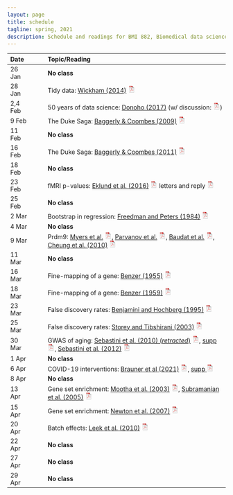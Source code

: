 ```yaml
---
layout: page
title: schedule
tagline: spring, 2021
description: Schedule and readings for BMI 882, Biomedical data science scholarly literature
---
```


| Date    | &nbsp;&nbsp;&nbsp;&nbsp;   | Topic/Reading  |
| :------ | -- | :----- |
| 26 Jan      |    | **No class** |
| 28 Jan      |    | Tidy data: [Wickham (2014)](https://doi.org/10.18637/jss.v059.i10) [![pdf logo](icons/pdf-icon.png)](https://www.jstatsoft.org/index.php/jss/article/view/v059i10/v59i10.pdf) |
| 2,4 Feb   |    | 50 years of data science: [Donoho (2017)](https://doi.org/10.1080/10618600.2017.1384734) (w/ discussion: [![pdf logo](icons/pdf-icon.png)](https://www.biostat.wisc.edu/~kbroman/blog/50_years_datasci_with_disc.pdf))
| 9 Feb       |    | The Duke Saga: [Baggerly & Coombes (2009)](https://projecteuclid.org/euclid.aoas/1267453942) [![pdf logo](icons/pdf-icon.png)](https://projecteuclid.org/download/pdfview_1/euclid.aoas/1267453942)
| 11 Feb      |    | **No class** |
| 16 Feb       |    | The Duke Saga: [Baggerly & Coombes (2011)](https://academic.oup.com/clinchem/article/57/5/688/5621016) [![pdf logo](icons/pdf-icon.png)](https://academic.oup.com/clinchem/article-pdf/57/5/688/31736129/clinchem0688.pdf)
| 18 Feb      |    | **No class** |
| 23 Feb      |    | fMRI p-values: [Eklund et al. (2016)](https://doi.org/10.1073/pnas.1602413113) [![pdf logo](icons/pdf-icon.png)](https://www.pnas.org/content/pnas/113/28/7900.full.pdf) letters and reply [![pdf logo](icons/pdf-icon.png)](assets/eklund_disc.pdf)
| 25 Feb      |    | **No class**
| 2 Mar      |    | Bootstrap in regression: [Freedman and Peters (1984)](https://www.jstor.org/stable/2288341) [![pdf logo](icons/pdf-icon.png)](assets/freedman_peters_1984.pdf)
| 4 Mar      |    | **No class**
| 9 Mar       |    | Prdm9: [Myers et al.](https://doi.org/10.1126/science.1182363) [![pdf logo](icons/pdf-icon.png)](https://science.sciencemag.org/content/327/5967/876.full.pdf), [Parvanov et al.](https://doi.org/10.1126/science.1181495) [![pdf logo](icons/pdf-icon.png)](https://science.sciencemag.org/content/sci/327/5967/835.full.pdf), [Baudat et al.](https://doi.org/10.1126/science.1183439) [![pdf logo](icons/pdf-icon.png)](https://science.sciencemag.org/content/327/5967/836.full.pdf), [Cheung et al. (2010)](https://doi.org/10.1126/science.1187155) [![pdf logo](icons/pdf-icon.png)](https://science.sciencemag.org/content/sci/327/5967/791.full.pdf)
| 11 Mar       |    | **No class** |
| 16 Mar      |    | Fine-mapping of a gene: [Benzer (1955)](https://doi.org/10.1073/pnas.41.6.344) [![pdf logo](icons/pdf-icon.png)](https://www.pnas.org/content/pnas/41/6/344.full.pdf)
| 18 Mar      |    | Fine-mapping of a gene: [Benzer (1959)](https://doi.org/10.1073/pnas.45.11.1607) [![pdf logo](icons/pdf-icon.png)](https://www.pnas.org/content/pnas/45/11/1607.full.pdf)
| 23 Mar      |    | False discovery rates: [Benjamini and Hochberg (1995)](https://doi.org/10.1111/j.2517-6161.1995.tb02031.x) [![pdf logo](icons/pdf-icon.png)](http://bit.ly/32ovGFh)
| 25 Mar      |    | False discovery rates: [Storey and Tibshirani (2003)](https://doi.org/10.1073/pnas.1530509100) [![pdf logo](icons/pdf-icon.png)](https://www.pnas.org/content/pnas/100/16/9440.full.pdf)
| 30 Mar      |    | GWAS of aging: [Sebastini et al. (2010) (_retracted_)](https://doi.org/10.1126/science.1190532) [![pdf logo](icons/pdf-icon.png)](assets/sebastini2010.pdf), [supp](https://science.sciencemag.org/content/suppl/2010/06/30/science.1190532.DC1) [![pdf logo](icons/pdf-icon.png)](https://science.sciencemag.org/content/sci/suppl/2010/06/30/science.1190532.DC1/Sebastiani_SOM.pdf), [Sebastini et al. (2012)](https://doi.org/10.1371/journal.pone.0029848) [![pdf logo](icons/pdf-icon.png)](https://journals.plos.org/plosone/article/file?id=10.1371/journal.pone.0029848&type=printable)  |
|  1 Apr      |    | **No class** |
|  6 Apr      |    | COVID-19 interventions: [Brauner et al (2021)](https://doi.org/10.1126/science.abd9338) [![pdf logo](icons/pdf-icon.png)](https://science.sciencemag.org/content/371/6531/eabd9338.full.pdf), [supp ![pdf logo](icons/pdf-icon.png)](https://science.sciencemag.org/content/sci/suppl/2020/12/15/science.abd9338.DC1/abd9338_Brauner_SM.pdf)
|  8 Apr      |    | **No class** |
| 13 Apr      |    | Gene set enrichment: [Mootha et al. (2003)](https://doi.org/10.1038/ng1180) [![pdf logo](icons/pdf-icon.png)](assets/mootha2003.pdf), [Subramanian et al. (2005)](https://doi.org/10.1073/pnas.0506580102) [![pdf logo](icons/pdf-icon.png)](https://www.pnas.org/content/pnas/102/43/15545.full.pdf)
| 15 Apr      |    | Gene set enrichment: [Newton et al. (2007)](https://doi.org/10.1214/07-AOAS104) [![pdf logo](icons/pdf-icon.png)](https://projecteuclid.org/download/pdfview_1/euclid.aoas/1183143730)
| 20 Apr      |    | Batch effects: [Leek et al. (2010)](https://doi.org/10.1038/nrg2825) [![pdf logo](icons/pdf-icon.png)](https://www.nature.com/articles/nrg2825.pdf)
| 22 Apr      |    | **No class** |
| 27 Apr      |    | **No class** |
| 29 Apr      |    | **No class** |

<!--  removed paper
Citation statistics: [Adler et al. (2009)](https://doi.org/10.1214/09-STS285) [![pdf logo](icons/pdf-icon.png)](https://projecteuclid.org/download/pdfview_1/euclid.ss/1255009002) Discussion [A](https://doi.org/10.1214/09-STS285A), [B](https://doi.org/10.1214/09-STS285B), [C](https://doi.org/10.1214/09-STS285C), [D](https://doi.org/10.1214/09-STS285D), [Rejoinder](https://doi.org/10.1214/09-STS285REJ) [![pdf logo](icons/pdf-icon.png)](assets/adler2009_disc.pdf)
-->
